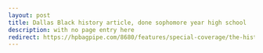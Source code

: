 ```yaml
---
layout: post
title: Dallas Black history article, done sophomore year high school
description: with no page entry here
redirect: https://hpbagpipe.com/8680/features/special-coverage/the-history-of-race-in-dallas/
---
```

